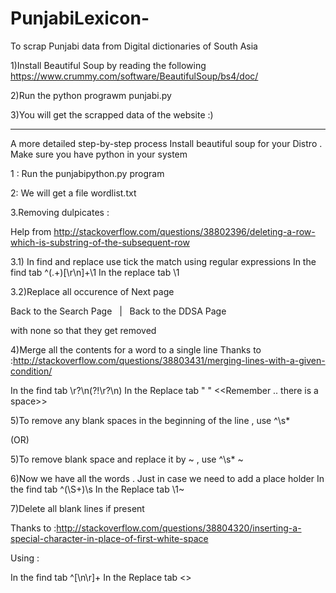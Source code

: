 # PunjabiLexicon-
To scrap Punjabi data from Digital dictionaries of South Asia 

1)Install Beautiful Soup by reading the following 
https://www.crummy.com/software/BeautifulSoup/bs4/doc/

2)Run the python prograwm punjabi.py 

3)You will get the scrapped data of the website :) 

***********************************************
A more detailed step-by-step process 
Install beautiful soup for your Distro .
Make sure you have python in your system 


1 : Run the punjabipython.py program 

2: We will get a file wordlist.txt 

3.Removing dulpicates : 

Help from http://stackoverflow.com/questions/38802396/deleting-a-row-which-is-substring-of-the-subsequent-row

3.1) In find and replace use tick the match using regular expressions
In the find tab       ^(.+)[\r\n]+\1
In the replace tab    \1

3.2)Replace all occurence of 
Next page


Back to the Search Page 
  |  
Back to the DDSA Page

with none so that they get removed

4)Merge all the contents for a word  to a single line 
Thanks to :http://stackoverflow.com/questions/38803431/merging-lines-with-a-given-condition/



In the find tab        \r?\n(?!\r?\n)
In the Replace tab     " "    <<Remember .. there is a space>>

5)To remove any blank spaces in the beginning of the line , use 
^\s*

(OR)

5)To remove blank space and replace it by ~ , use 
^\s*
~

6)Now we have all the words . Just in case we need to add a place holder 
In the find tab ^(\S+)\s
In the Replace tab \1~




7)Delete all blank lines if present 

Thanks to :http://stackoverflow.com/questions/38804320/inserting-a-special-character-in-place-of-first-white-space

Using :

In the find tab ^[\n\r]+
In the Replace tab <<Blank>>

